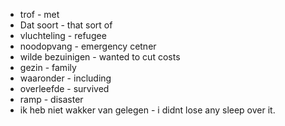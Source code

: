 
* trof - met
* Dat soort - that sort of 
* vluchteling - refugee
* noodopvang - emergency cetner
* wilde bezuinigen - wanted to cut costs 
* gezin - family
* waaronder - including
* overleefde - survived 
* ramp - disaster
* ik heb niet wakker van gelegen - i didnt lose any sleep over it.